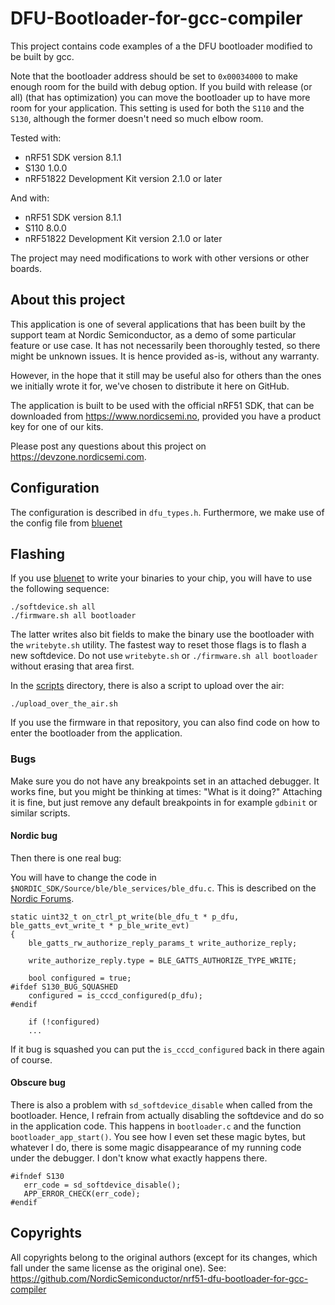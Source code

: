 DFU-Bootloader-for-gcc-compiler
===============================

This project contains code examples of a the DFU bootloader modified to be built by gcc. 

Note that the bootloader address should be set to `0x00034000` to make enough room for the build with debug option. If you build with release (or all) (that has optimization) you can move the bootloader up to have more room for your application. This setting is used for both the `S110` and the `S130`, although the former doesn't need so much elbow room.

Tested with:

* nRF51 SDK version 8.1.1
* S130 1.0.0
* nRF51822 Development Kit version 2.1.0 or later

And with:

* nRF51 SDK version 8.1.1
* S110 8.0.0
* nRF51822 Development Kit version 2.1.0 or later

The project may need modifications to work with other versions or other boards.

## About this project

This application is one of several applications that has been built by the support team at Nordic Semiconductor, as a demo of some particular feature or use case. It has not necessarily been thoroughly tested, so there might be unknown issues. It is hence provided as-is, without any warranty.

However, in the hope that it still may be useful also for others than the ones we initially wrote it for, we've chosen to distribute it here on GitHub.

The application is built to be used with the official nRF51 SDK, that can be downloaded from https://www.nordicsemi.no, provided you have a product key for one of our kits.

Please post any questions about this project on https://devzone.nordicsemi.com.

## Configuration

The configuration is described in `dfu_types.h`. Furthermore, we make use of the config file from [bluenet](https://github.com/dobots/bluenet)

## Flashing

If you use [bluenet](https://github.com/mrquincle/bluenet) to write your binaries to your chip, you will have to use the following
sequence:

	./softdevice.sh all
	./firmware.sh all bootloader 

The latter writes also bit fields to make the binary use the bootloader with the `writebyte.sh` utility. The fastest way to reset those flags is to flash a new softdevice. Do not use `writebyte.sh` or `./firmware.sh all bootloader` without erasing that area first.

In the [scripts](https://github.com/mrquincle/bluenet/scripts) directory, there is also a script to upload over the air:

	./upload_over_the_air.sh

If you use the firmware in that repository, you can also find code on how to enter the bootloader from the application.

### Bugs

Make sure you do not have any breakpoints set in an attached debugger. It works fine, but you might be thinking at 
times: "What is it doing?" Attaching it is fine, but just remove any default breakpoints in for example `gdbinit` or
similar scripts.

#### Nordic bug

Then there is one real bug:

You will have to change the code in `$NORDIC_SDK/Source/ble/ble_services/ble_dfu.c`. This is described on the [Nordic Forums](https://devzone.nordicsemi.com/question/22199/s130-how-to-check-if-norification-is-enabled/).

    static uint32_t on_ctrl_pt_write(ble_dfu_t * p_dfu, ble_gatts_evt_write_t * p_ble_write_evt)
    {
        ble_gatts_rw_authorize_reply_params_t write_authorize_reply;                                                        
                                                                                                                          
        write_authorize_reply.type = BLE_GATTS_AUTHORIZE_TYPE_WRITE;                                                        
                                                                                                                        
        bool configured = true;                                                                                             
    #ifdef S130_BUG_SQUASHED
        configured = is_cccd_configured(p_dfu);                                                                             
    #endif
                                                                                                                        
        if (!configured) 
		...

If it bug is squashed you can put the `is_cccd_configured` back in there again of course.

#### Obscure bug

There is also a problem with `sd_softdevice_disable` when called from the bootloader. Hence, I refrain from actually
disabling the softdevice and do so in the application code. This happens in `bootloader.c` and the function
`bootloader_app_start()`. You see how I even set these magic bytes, but whatever I do, there is some magic
disappearance of my running code under the debugger. I don't know what exactly happens there.

    #ifndef S130
       err_code = sd_softdevice_disable();
       APP_ERROR_CHECK(err_code);
    #endif

## Copyrights

All copyrights belong to the original authors (except for its changes, which fall under the same license as the 
original one). See: https://github.com/NordicSemiconductor/nrf51-dfu-bootloader-for-gcc-compiler

